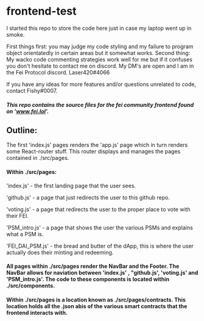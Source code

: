 # frontend-test

I started this repo to store the code here just in case my laptop went up in smoke.

First things first: you may judge my code styling and my failure to program object orientatedly in certain areas but it somewhat works. 
Second thing: My wacko code commenting strategies work well for me but if it confuses you don't hesitate to contact me on discord. My DM's are open and I am in the Fei Protocol discord. Laser420#4066

If you have any ideas for more features and/or questions unrelated to code, contact Fishy#0007.


##### This repo contains the source files for the fei community frontend found on 'www.fei.lol'.

## Outline:

The first 'index.js' pages renders the 'app.js' page which in turn renders some React-router stuff. This router displays and manages the pages contained in ./src/pages.

#### Within ./src/pages:

'index.js' - the first landing page that the user sees.

'github.js' - a page that just redirects the user to this github repo.

'voting.js' - a page that redirects the user to the proper place to vote with their FEI.

'PSM_intro.js' - a page that shows the user the various PSMs and explains what a PSM is.

'FEI_DAI_PSM.js' - the bread and butter of the dApp, this is where the user actually does their minting and redeeming.
 
#### All pages within ./src/pages render the NavBar and the Footer. The NavBar allows for naviation between 'index.js' , "github.js', 'voting.js' and 'PSM_intro.js'. The code to these components is located within ./src/components. 
 
 #### Within ./src/pages is a location known as ./src/pages/contracts. This location holds all the .json abis of the various smart contracts that the frontend interacts with.


